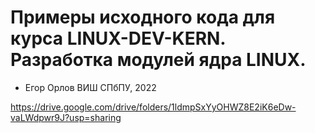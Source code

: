 # Примеры исходного кода для курса LINUX-DEV-KERN. Разработка модулей ядра LINUX. 

- Егор Орлов ВИШ СПбПУ, 2022

https://drive.google.com/drive/folders/1ldmpSxYyOHWZ8E2iK6eDw-vaLWdpwr9J?usp=sharing

